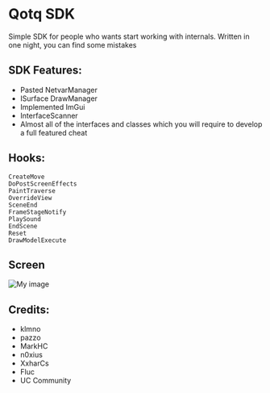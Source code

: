 # Qotq SDK

Simple SDK for people who wants start working with internals.
Written in one night, you can find some mistakes

## SDK Features:

- Pasted NetvarManager
- ISurface DrawManager
- Implemented ImGui
- InterfaceScanner
- Almost all of the interfaces and classes which you will require to develop a full featured cheat

## Hooks:
```
CreateMove
DoPostScreenEffects
PaintTraverse
OverrideView
SceneEnd
FrameStageNotify
PlaySound
EndScene
Reset
DrawModelExecute
```

## Screen

![My image](https://i.imgur.com/xgfEjHo.jpg)

## Credits:

- klmno
- pazzo
- MarkHC
- n0xius
- XxharCs
- Fluc
- UC Community
